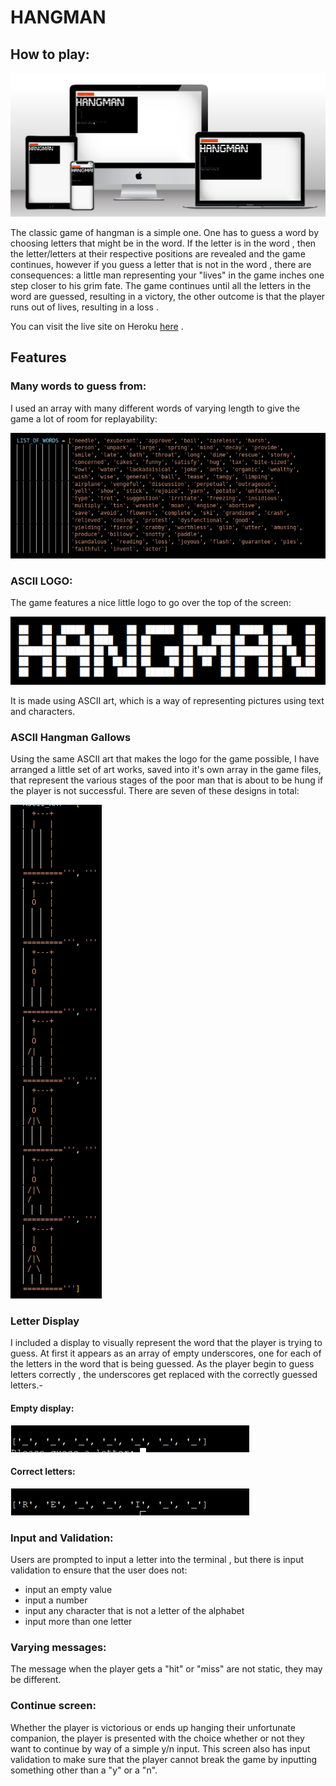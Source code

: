 # HANGMAN

## How to play:

![Hangman app on screens](./images/hangman_screens.png)

The classic game of hangman is a simple one. One has to guess a word by choosing letters that might be in the word. If the letter is in the word , then the letter/letters at their respective positions are revealed and the game continues, however if you guess a letter that is not in the word , there are consequences: a little man representing your "lives" in the game inches one step closer to his grim fate. The game continues until all the letters in the word are guessed, resulting in a victory, the other outcome is that the player runs out of lives, resulting in a loss . 

You can visit the live site on Heroku [here](https://hangman-jamie-simms-aab00bf1f5f3.herokuapp.com/) .

## Features

### Many words to guess from: 
I used an array with many different words of varying length to give the game a lot of room for replayability:

![word_list](./images/list_of_words.png)

### ASCII LOGO:

The game features a nice little logo to go over the top of the screen:

![ascii_art_logo](./images/ascii_logo_hangman.png)

It is made using ASCII art, which is a way of representing pictures using text and characters.

### ASCII Hangman Gallows

Using the same ASCII art that makes the logo for the game possible, I have arranged a little set of art works, saved into it's own array in the game files, that represent the various stages of the poor man that is about to be hung if the player is not successful. There are seven of these designs in total:

![ascii_art_stages_for_the_hangman](./images/hangman_stages.png)

### Letter Display

I included a display to visually represent the word that the player is trying to guess. At first it appears as an array of empty underscores, one for each of the letters in the word that is being guessed. As the player begin to guess letters correctly , the underscores get replaced with the correctly guessed letters.-

#### Empty display:
![word_display_empty](./images/word_display_1.png)

#### Correct letters:
![word_display_full](./images/word_display_2.png)

### Input and Validation:

Users are prompted to input a letter into the terminal , but there is input validation to ensure that the user does not:

- input an empty value
- input a number
- input any character that is not a letter of the alphabet
- input more than one letter

### Varying messages:

The message when the player gets a "hit" or "miss" are not static, they may be different.

### Continue screen:

Whether the player is victorious or ends up hanging their unfortunate companion, the player is presented with the choice whether or not they want to continue by way of a simple y/n input. This screen also has input validation to make sure that the player cannot break the game by inputting something other than a "y" or a "n".



